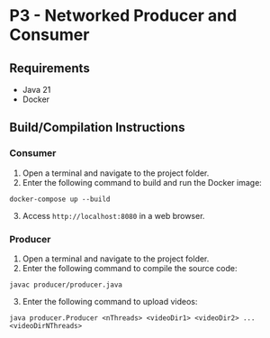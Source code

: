 # P3 - Networked Producer and Consumer

##  Requirements

- Java 21
- Docker

## Build/Compilation Instructions

### Consumer

1. Open a terminal and navigate to the project folder.
2. Enter the following command to build and run the Docker image:
```
docker-compose up --build
```
3. Access `http://localhost:8080` in a web browser.

### Producer

1. Open a terminal and navigate to the project folder.
2. Enter the following command to compile the source code:
```
javac producer/producer.java
```
3. Enter the following command to upload videos:
```
java producer.Producer <nThreads> <videoDir1> <videoDir2> ... <videoDirNThreads>
```
